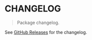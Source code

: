 # CHANGELOG

> Package changelog.

See [GitHub Releases](https://github.com/stdlib-js/stats-base-dsnanmean/releases) for the changelog.